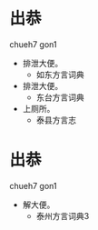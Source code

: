 # 出恭
chueh7 gon1
+ 排泄大便。
  * 如东方言词典
+ 排泄大便。
  * 东台方言词典
+ 上厕所。
  * 泰县方言志

# 出恭
chueh7 gon1
+ 解大便。
  * 泰州方言词典3
